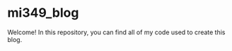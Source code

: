 # mi349_blog



Welcome! In this repository, you can find all of my code used to create this blog. 
